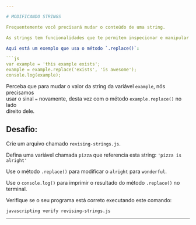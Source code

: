 ```yaml
---

# MODIFICANDO STRINGS

Frequentemente você precisará mudar o conteúdo de uma string.

As strings tem funcionalidades que te permitem inspecionar e manipular seus conteúdos.

Aqui está um exemplo que usa o método `.replace()`:

```js
var example = 'this example exists';
example = example.replace('exists', 'is awesome');
console.log(example);
```

Perceba que para mudar o valor da string da variável `example`, nós precisamos  
usar o sinal `=` novamente, desta vez com o método `example.replace()` no lado  
direito dele.

## Desafio:

Crie um arquivo chamado `revising-strings.js`.

Defina uma variável chamada `pizza` que referencia esta string: `'pizza is alright'`

Use o método `.replace()` para modificar o `alright` para `wonderful`.

Use o `console.log()` para imprimir o resultado do método `.replace()` no terminal.

Verifique se o seu programa está correto executando este comando:

`javascripting verify revising-strings.js`

---
```

